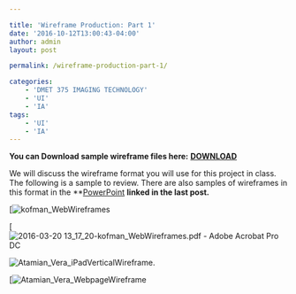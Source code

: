 ```yaml
---

title: 'Wireframe Production: Part 1'
date: '2016-10-12T13:00:43-04:00'
author: admin
layout: post

permalink: /wireframe-production-part-1/

categories:
    - 'DMET 375 IMAGING TECHNOLOGY'
    - 'UI'
    - 'IA'
tags:
    - 'UI'
    - 'IA'
---
```


**You can Download sample wireframe files here:** **[DOWNLOAD](https://www.dropbox.com/s/2uvuapxj55h5nn8/wireframe_examples_esu.zip?dl=0)**

We will discuss the wireframe format you will use for this project in class. The following is a sample to review. There are also samples of wireframes in this format in the **[PowerPoint](https://www.dropbox.com/s/s6kjcrdfisvbpoz/wireframe_v9.pptx?dl=0) **linked in the last post.**

[![kofman_WebWireframes](https://image-control-storage.s3.amazonaws.com/blog-images/2016/03/27191237/kofman_WebWireframes.jpg)

[![2016-03-20 13_17_20-kofman_WebWireframes.pdf - Adobe Acrobat Pro DC](https://image-control-storage.s3.amazonaws.com/blog-images/2016/03/27191235/2016-03-20-13_17_20-kofman_WebWireframes.pdf-Adobe-Acrobat-Pro-DC.jpg)

![Atamian_Vera_iPadVerticalWireframe.](https://image-control-storage.s3.amazonaws.com/blog-images/2016/03/27191232/Atamian_Vera_iPadVerticalWireframe..jpg)

[![Atamian_Vera_WebpageWireframe](https://image-control-storage.s3.amazonaws.com/blog-images/2016/03/27191230/Atamian_Vera_WebpageWireframe.jpg)